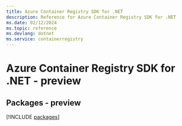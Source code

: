 ```yaml
---
title: Azure Container Registry SDK for .NET
description: Reference for Azure Container Registry SDK for .NET
ms.date: 02/12/2024
ms.topic: reference
ms.devlang: dotnet
ms.service: containerregistry
---
```

# Azure Container Registry SDK for .NET - preview
## Packages - preview
[!INCLUDE [packages](container-registry-index.md)]
